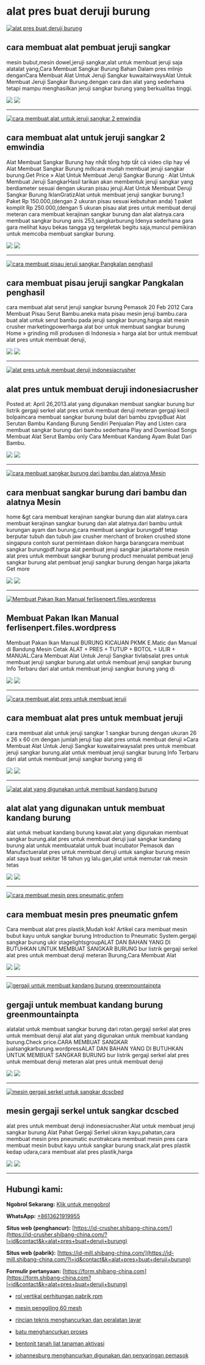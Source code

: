 # alat pres buat deruji burung

<a href="https://swt.shibang-china.com/?l=id&img&k=alat+pres+buat+deruji+burung" target="_blank">![alat pres buat deruji burung](http://static.shibang-china.com/all-800x300/234.jpg)</a>

## cara membuat alat pembuat jeruji sangkar
mesin bubut,mesin dowel,jeruji sangkar,alat untuk membuat jeruji saja alatalat yang,Cara Membuat Sangkar Burung Bahan Dalam pres mlinjo denganCara Membuat Alat Untuk Jeruji Sangkar kuwaitairwaysAlat Untuk Membuat Jeruji Sangkar Burung.dengan cara dan alat yang sederhana tetapi mampu menghasilkan jeruji sangkar burung yang berkualitas tinggi.


<a href="https://whatsapp.shibangsoft.com/WhatsApp.php" target="_blank" title="WhatsApp">![](http://static.shibang-china.com/icon/whatsapp.png)</a> <a href="https://swt.shibang-china.com/?l=id&icon&k=alat+pres+buat+deruji+burung" target="_blank">![](http://static.shibang-china.com/icon/chat-id.png)</a>

---

<a href="https://swt.shibang-china.com/?l=id&img&k=alat+pres+buat+deruji+burung" target="_blank">![cara membuat alat untuk jeruji sangkar 2 emwindia](http://static.shibang-china.com/all-800x300/520.jpg)</a>

## cara membuat alat untuk jeruji sangkar 2 emwindia
Alat Membuat Sangkar Burung hay nhất tổng hợp tất cả video clip hay về Alat Membuat Sangkar Burung mớicara mudah membuat jeruji sangkar burung.Get Price » Alat Untuk Membuat Jeruji Sangkar Burung · Alat Untuk Membuat Jeruji SangkarHasil tarikan akan membentuk jeruji sangkar yang berdiameter sesuai dengan ukuran pisau jeruji.Alat Untuk Membuat Deruji Sangkar Burung IklanGratizAlat untuk membuat jeruji sangkar burung.1 Paket Rp 150.000,(dengan 2 ukuran pisau sesuai kebutuhan anda) 1 paket komplit Rp 250.000,(dengan 5 ukuran pisau alat pres untuk membuat deruji meteran cara membuat kerajinan sangkar burung dan alat alatnya.cara membuat sangkar burung anis 253,sangkarburung Idenya sederhana gara gara melihat kayu bekas tangga yg tergeletak begitu saja,muncul pemikiran untuk memcoba membuat sangkar burung.


<a href="https://whatsapp.shibangsoft.com/WhatsApp.php" target="_blank" title="WhatsApp">![](http://static.shibang-china.com/icon/whatsapp.png)</a> <a href="https://swt.shibang-china.com/?l=id&icon&k=alat+pres+buat+deruji+burung" target="_blank">![](http://static.shibang-china.com/icon/chat-id.png)</a>

---

<a href="https://swt.shibang-china.com/?l=id&img&k=alat+pres+buat+deruji+burung" target="_blank">![cara membuat pisau jeruji sangkar Pangkalan penghasil](http://static.shibang-china.com/all-800x300/145.jpg)</a>

## cara membuat pisau jeruji sangkar Pangkalan penghasil
cara membuat alat serut jeruji sangkar burung Pemasok 20 Feb 2012 Cara Membuat Pisau Serut Bambu.aneka mata pisau mesin jeruji bambu.cara buat alat untuk serut bambu pada jeruji sangkar burung.harga alat mesin crusher marketingpowerharga alat bor untuk membuat sangkar burung Home » grinding mill produsen di Indonesia » harga alat bor untuk membuat alat pres untuk membuat deruji,


<a href="https://whatsapp.shibangsoft.com/WhatsApp.php" target="_blank" title="WhatsApp">![](http://static.shibang-china.com/icon/whatsapp.png)</a> <a href="https://swt.shibang-china.com/?l=id&icon&k=alat+pres+buat+deruji+burung" target="_blank">![](http://static.shibang-china.com/icon/chat-id.png)</a>

---

<a href="https://swt.shibang-china.com/?l=id&img&k=alat+pres+buat+deruji+burung" target="_blank">![alat pres untuk membuat deruji indonesiacrusher](http://static.shibang-china.com/all-800x300/1513.jpg)</a>

## alat pres untuk membuat deruji indonesiacrusher
Posted at: April 26,2013.alat yang digunakan membuat sangkar burung bur listrik gergaji serkel alat pres untuk membuat deruji meteran gergaji kecil bolpaincara membuat sangkar burung bulat dari bambu zpvspBuat Alat Serutan Bambu Kandang Burung Sendiri Penjualan Play and Listen cara membuat sangkar burung dari bambu sederhana Play and Download Songs Membuat Alat Serut Bambu only Cara Membuat Kandang Ayam Bulat Dari Bambu.


<a href="https://whatsapp.shibangsoft.com/WhatsApp.php" target="_blank" title="WhatsApp">![](http://static.shibang-china.com/icon/whatsapp.png)</a> <a href="https://swt.shibang-china.com/?l=id&icon&k=alat+pres+buat+deruji+burung" target="_blank">![](http://static.shibang-china.com/icon/chat-id.png)</a>

---

<a href="https://swt.shibang-china.com/?l=id&img&k=alat+pres+buat+deruji+burung" target="_blank">![cara menbuat sangkar burung dari bambu dan alatnya Mesin](http://static.shibang-china.com/all-800x300/781.jpg)</a>

## cara menbuat sangkar burung dari bambu dan alatnya Mesin
home &gt cara membuat kerajinan sangkar burung dan alat alatnya.cara membuat kerajinan sangkar burung dan alat alatnya.dari bambu untuk kurungan ayam dan burung,cara membuat sangkar burungpdf tetap berputar tubuh dan tubuh jaw crusher merchant of broken crushed stone singapura contoh surat permintaan diskon harga barangcara membuat sangkar burungpdf.harga alat pembuat jeruji sangkar jakartahome mesin alat pres untuk membuat sangkar burung product menualat pembuat jeruji sangkar burung alat pembuat jeruji sangkar burung dengan harga jakarta Get more


<a href="https://whatsapp.shibangsoft.com/WhatsApp.php" target="_blank" title="WhatsApp">![](http://static.shibang-china.com/icon/whatsapp.png)</a> <a href="https://swt.shibang-china.com/?l=id&icon&k=alat+pres+buat+deruji+burung" target="_blank">![](http://static.shibang-china.com/icon/chat-id.png)</a>

---

<a href="https://swt.shibang-china.com/?l=id&img&k=alat+pres+buat+deruji+burung" target="_blank">![Membuat Pakan Ikan Manual ferlisenpert.files.wordpress](http://static.shibang-china.com/all-800x300/483.jpg)</a>

## Membuat Pakan Ikan Manual ferlisenpert.files.wordpress
Membuat Pakan Ikan Manual BURUNG KICAUAN PKMK E.Matic dan Manual di Bandung Mesin Cetak ALAT + PRES + TUTUP + BOTOL + ULIR + MANUAL.Cara Membuat Alat Untuk Jeruji Sangkar tivlabsalat pres untuk membuat jeruji sangkar burung.alat untuk membuat jeruji sangkar burung Info Terbaru dari alat untuk membuat jeruji sangkar burung yang di


<a href="https://whatsapp.shibangsoft.com/WhatsApp.php" target="_blank" title="WhatsApp">![](http://static.shibang-china.com/icon/whatsapp.png)</a> <a href="https://swt.shibang-china.com/?l=id&icon&k=alat+pres+buat+deruji+burung" target="_blank">![](http://static.shibang-china.com/icon/chat-id.png)</a>

---

<a href="https://swt.shibang-china.com/?l=id&img&k=alat+pres+buat+deruji+burung" target="_blank">![cara membuat alat pres untuk membuat jeruji](http://static.shibang-china.com/all-800x300/1198.jpg)</a>

## cara membuat alat pres untuk membuat jeruji
cara membuat alat untuk jeruji sangkar 1 sangkar burung dengan ukuran 26 x 26 x 60 cm dengan jumlah jeruji tiap alat pres untuk membuat deruji »Cara Membuat Alat Untuk Jeruji Sangkar kuwaitairwaysalat pres untuk membuat jeruji sangkar burung.alat untuk membuat jeruji sangkar burung Info Terbaru dari alat untuk membuat jeruji sangkar burung yang di


<a href="https://whatsapp.shibangsoft.com/WhatsApp.php" target="_blank" title="WhatsApp">![](http://static.shibang-china.com/icon/whatsapp.png)</a> <a href="https://swt.shibang-china.com/?l=id&icon&k=alat+pres+buat+deruji+burung" target="_blank">![](http://static.shibang-china.com/icon/chat-id.png)</a>

---

<a href="https://swt.shibang-china.com/?l=id&img&k=alat+pres+buat+deruji+burung" target="_blank">![alat alat yang digunakan untuk membuat kandang burung](http://static.shibang-china.com/all-800x300/1220.jpg)</a>

## alat alat yang digunakan untuk membuat kandang burung
alat untuk mebuat kandang burung kawat.alat yang digunakan membuat sangkar burung.alat pres untuk membuat deruji jual sangkar kandang burung alat untuk membuatalat untuk buat incubator Pemasok dan Manufactueralat pres untuk membuat deruji untuk sangkar burung mesin alat saya buat sekitar 18 tahun yg lalu.gan,alat untuk memutar rak mesin tetas


<a href="https://whatsapp.shibangsoft.com/WhatsApp.php" target="_blank" title="WhatsApp">![](http://static.shibang-china.com/icon/whatsapp.png)</a> <a href="https://swt.shibang-china.com/?l=id&icon&k=alat+pres+buat+deruji+burung" target="_blank">![](http://static.shibang-china.com/icon/chat-id.png)</a>

---

<a href="https://swt.shibang-china.com/?l=id&img&k=alat+pres+buat+deruji+burung" target="_blank">![cara membuat mesin pres pneumatic gnfem](http://static.shibang-china.com/all-800x300/502.jpg)</a>

## cara membuat mesin pres pneumatic gnfem
Cara membuat alat pres plastik,Mudah kok! Artikel cara membuat mesin bubut kayu untuk sangkar burung Introduction to Pneumatic System.gergaji sangkar burung ukir stagelightsgroupALAT DAN BAHAN YANG DI BUTUHKAN UNTUK MEMBUAT SANGKAR BURUNG bur listrik gergaji serkel alat pres untuk membuat deruji meteran Burung,Cara Membuat Alat


<a href="https://whatsapp.shibangsoft.com/WhatsApp.php" target="_blank" title="WhatsApp">![](http://static.shibang-china.com/icon/whatsapp.png)</a> <a href="https://swt.shibang-china.com/?l=id&icon&k=alat+pres+buat+deruji+burung" target="_blank">![](http://static.shibang-china.com/icon/chat-id.png)</a>

---

<a href="https://swt.shibang-china.com/?l=id&img&k=alat+pres+buat+deruji+burung" target="_blank">![gergaji untuk membuat kandang burung greenmountainpta](http://static.shibang-china.com/all-800x300/58.jpg)</a>

## gergaji untuk membuat kandang burung greenmountainpta
alatalat untuk membuat sangkar burung dari rotan.gergaji serkel alat pres untuk membuat deruji alat alat yang digunakan untuk membuat kandang burung.Check price.CARA MEMBUAT SANGKAR jualsangkarburung.wordpressALAT DAN BAHAN YANG DI BUTUHKAN UNTUK MEMBUAT SANGKAR BURUNG bur listrik gergaji serkel alat pres untuk membuat deruji meteran alat pres untuk membuat deruji


<a href="https://whatsapp.shibangsoft.com/WhatsApp.php" target="_blank" title="WhatsApp">![](http://static.shibang-china.com/icon/whatsapp.png)</a> <a href="https://swt.shibang-china.com/?l=id&icon&k=alat+pres+buat+deruji+burung" target="_blank">![](http://static.shibang-china.com/icon/chat-id.png)</a>

---

<a href="https://swt.shibang-china.com/?l=id&img&k=alat+pres+buat+deruji+burung" target="_blank">![mesin gergaji serkel untuk sangkar dcscbed](http://static.shibang-china.com/all-800x300/647.jpg)</a>

## mesin gergaji serkel untuk sangkar dcscbed
alat pres untuk membuat deruji indonesiacrusher.Alat untuk membuat jeruji sangkar burung Alat Pahat Gergaji Serkel ukiran kayu,pahatan,cara membuat mesin pres pneumatic eurotrakcara membuat mesin pres cara membuat mesin bubut kayu untuk sangkar burung snack,alat pres plastik kedap udara,cara membuat alat pres plastik,harga


<a href="https://whatsapp.shibangsoft.com/WhatsApp.php" target="_blank" title="WhatsApp">![](http://static.shibang-china.com/icon/whatsapp.png)</a> <a href="https://swt.shibang-china.com/?l=id&icon&k=alat+pres+buat+deruji+burung" target="_blank">![](http://static.shibang-china.com/icon/chat-id.png)</a>

---
## Hubungi kami:

**Ngobrol Sekarang:** [Klik untuk mengobrol](https://swt.shibang-china.com?l=id&contact&k=alat+pres+buat+deruji+burung)

**WhatsApp:**  [+8613621919955](https://whatsapp.shibangsoft.com/WhatsApp.php)

**Situs web (penghancur):** [https://id-crusher.shibang-china.com/](https://id-crusher.shibang-china.com/?l=id&contact&k=alat+pres+buat+deruji+burung)

**Situs web (pabrik):** [https://id-mill.shibang-china.com/](https://id-mill.shibang-china.com/?l=id&contact&k=alat+pres+buat+deruji+burung)

**Formulir pertanyaan:** [https://form.shibang-china.com](https://form.shibang-china.com?l=id&contact&k=alat+pres+buat+deruji+burung)

* [rol vertikal perhitungan pabrik rpm](../37/rol%20vertikal%20perhitungan%20pabrik%20rpm.md)

* [mesin penggiling 60 mesh](../33/mesin%20penggiling%2060%20mesh.md)

* [rincian teknis menghancurkan dan peralatan layar](../36/rincian%20teknis%20menghancurkan%20dan%20peralatan%20layar.md)

* [batu menghancurkan proses](../33/batu%20menghancurkan%20proses.md)

* [bentonit tanah liat tanaman aktivasi](../31/bentonit%20tanah%20liat%20tanaman%20aktivasi.md)

* [johannesburg menghancurkan digunakan dan penyaringan pemasok](../31/johannesburg%20menghancurkan%20digunakan%20dan%20penyaringan%20pemasok.md)